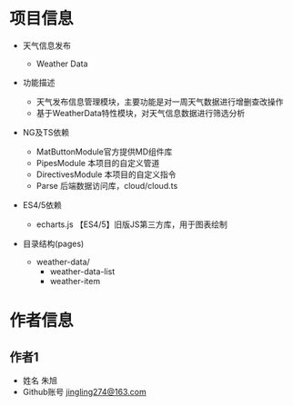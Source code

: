 # 项目信息
- 天气信息发布
    - Weather Data
- 功能描述
    - 天气发布信息管理模块，主要功能是对一周天气数据进行增删查改操作
    - 基于WeatherData特性模块，对天气信息数据进行筛选分析
- NG及TS依赖
    - MatButtonModule官方提供MD组件库 
    - PipesModule 本项目的自定义管道
    - DirectivesModule 本项目的自定义指令
    - Parse 后端数据访问库，cloud/cloud.ts
- ES4/5依赖
    - echarts.js 【ES4/5】旧版JS第三方库，用于图表绘制

- 目录结构(pages)
    - weather-data/
        - weather-data-list
        - weather-item

# 作者信息
## 作者1
- 姓名 朱旭
- Github账号 jingling274@163.com